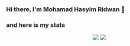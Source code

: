 ### Hi there, I'm Mohamad Hasyim Ridwan 👋

### and here is my stats
<p align="center">
  <img src="https://github-readme-streak-stats.herokuapp.com/?user=mhrdwan&theme=monokai"/>
  <img src="https://github-readme-stats.vercel.app/api/top-langs/?username=mhrdwan&layout=compact&theme=monokai&langs_count=12"/><br />
</p>

<!--
**SatriaAPN/SatriaAPN** is a ✨ _special_ ✨ repository because its `README.md` (this file) appears on your GitHub profile.

Here are some ideas to get you started:

- 🔭 I’m currently working on ...
- 🌱 I’m currently learning ...
- 👯 I’m looking to collaborate on ...
- 🤔 I’m looking for help with ...
- 💬 Ask me about ...
- 📫 How to reach me: ...
- 😄 Pronouns: ...
- ⚡ Fun fact: ...
-->
